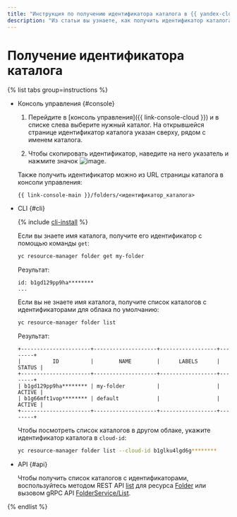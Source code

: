 ```yaml
---
title: "Инструкция по получению идентификатора каталога в {{ yandex-cloud }}"
description: "Из статьи вы узнаете, как получить идентификатор каталога в {{ yandex-cloud }}."
---
```


# Получение идентификатора каталога

{% list tabs group=instructions %}

- Консоль управления {#console}

  1. Перейдите в [консоль управления]({{ link-console-cloud }}) и в списке слева выберите нужный каталог. На открывшейся странице идентификатор каталога указан сверху, рядом с именем каталога.
  
  1. Чтобы скопировать идентификатор, наведите на него указатель и нажмите значок ![image](../../../_assets/console-icons/copy.svg).
  
  Также получить идентификатор можно из URL страницы каталога в консоли управления:
  
  ```
  {{ link-console-main }}/folders/<идентификатор_каталога>
  ```

- CLI {#cli}

  {% include [cli-install](../../../_includes/cli-install.md) %}

  Если вы знаете имя каталога, получите его идентификатор с помощью команды `get`:

  ```bash
  yc resource-manager folder get my-folder
  ```

  Результат:

  ```
  id: b1gd129pp9ha********
  ...
  ```

  Если вы не знаете имя каталога, получите список каталогов с идентификаторами для облака по умолчанию:

  ```bash
  yc resource-manager folder list
  ```

  Результат:

  ```
  +----------------------+--------------------+------------------+--------+
  |          ID          |        NAME        |      LABELS      | STATUS |
  +----------------------+--------------------+------------------+--------+
  | b1gd129pp9ha******** | my-folder          |                  | ACTIVE |
  | b1g66mft1vop******** | default            |                  | ACTIVE |
  +----------------------+--------------------+------------------+--------+
  ```

  Чтобы посмотреть список каталогов в другом облаке, укажите идентификатор каталога в `cloud-id`:

  ```bash
  yc resource-manager folder list --cloud-id b1glku4lgd6g********
  ```

- API {#api}

  Чтобы получить список каталогов с идентификаторами, воспользуйтесь методом REST API [list](../../api-ref/Folder/list.md) для ресурса [Folder](../../api-ref/Folder/index.md) или вызовом gRPC API [FolderService/List](../../api-ref/grpc/folder_service.md#List).

{% endlist %}
